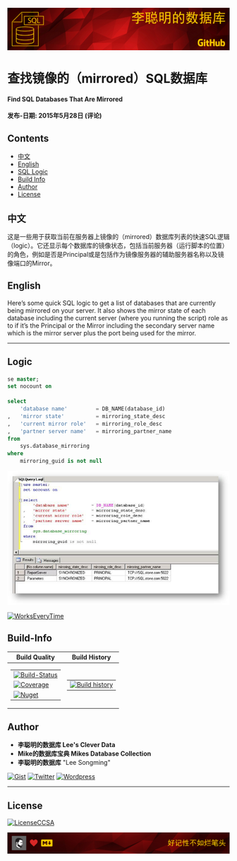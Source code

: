 ![CLEVER DATA GIT REPO](https://raw.githubusercontent.com/LiCongMingDeShujuku/git-resources/master/0-clever-data-github.png "李聪明的数据库")

# 查找镜像的（mirrored）SQL数据库
#### Find SQL Databases That Are Mirrored
**发布-日期: 2015年5月28日 (评论)**



## Contents

- [中文](#中文)
- [English](#English)
- [SQL Logic](#Logic)
- [Build Info](#Build-Info)
- [Author](#Author)
- [License](#License) 


## 中文
这是一些用于获取当前在服务器上镜像的（mirrored）数据库列表的快速SQL逻辑（logic）。它还显示每个数据库的镜像状态，包括当前服务器（运行脚本的位置）的角色，例如是否是Principal或是包括作为镜像服务器的辅助服务器名称以及镜像端口的Mirror。


## English
Here’s some quick SQL logic to get a list of databases that are currently being mirrored on your server. It also shows the mirror state of each database including the current server (where you running the script) role as to if it’s the Principal or the Mirror including the secondary server name which is the mirror server plus the port being used for the mirror.

---
## Logic
```SQL
se master;
set nocount on

select
	'database name' 		= DB_NAME(database_id)
, 	'mirror state' 			= mirroring_state_desc
, 	'current mirror role' 	= mirroring_role_desc
, 	'partner server name' 	= mirroring_partner_name
from
	sys.database_mirroring
where
	mirroring_guid is not null


```

![#](images/find-sql-databases-that-are-mirrored.png?raw=true "#")

[![WorksEveryTime](https://forthebadge.com/images/badges/60-percent-of-the-time-works-every-time.svg)](https://shitday.de/)

## Build-Info

| Build Quality | Build History |
|--|--|
|<table><tr><td>[![Build-Status](https://ci.appveyor.com/api/projects/status/pjxh5g91jpbh7t84?svg?style=flat-square)](#)</td></tr><tr><td>[![Coverage](https://coveralls.io/repos/github/tygerbytes/ResourceFitness/badge.svg?style=flat-square)](#)</td></tr><tr><td>[![Nuget](https://img.shields.io/nuget/v/TW.Resfit.Core.svg?style=flat-square)](#)</td></tr></table>|<table><tr><td>[![Build history](https://buildstats.info/appveyor/chart/tygerbytes/resourcefitness)](#)</td></tr></table>|

## Author

- **李聪明的数据库 Lee's Clever Data**
- **Mike的数据库宝典 Mikes Database Collection**
- **李聪明的数据库** "Lee Songming"

[![Gist](https://img.shields.io/badge/Gist-李聪明的数据库-<COLOR>.svg)](https://gist.github.com/congmingshuju)
[![Twitter](https://img.shields.io/badge/Twitter-mike的数据库宝典-<COLOR>.svg)](https://twitter.com/mikesdatawork?lang=en)
[![Wordpress](https://img.shields.io/badge/Wordpress-mike的数据库宝典-<COLOR>.svg)](https://mikesdatawork.wordpress.com/)

---
## License
[![LicenseCCSA](https://img.shields.io/badge/License-CreativeCommonsSA-<COLOR>.svg)](https://creativecommons.org/share-your-work/licensing-types-examples/)

![Lee Songming](https://raw.githubusercontent.com/LiCongMingDeShujuku/git-resources/master/1-clever-data-github.png "李聪明的数据库")

